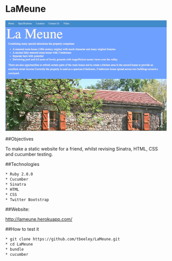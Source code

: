 LaMeune
=======

![Picture](./app/public/images/screenshot12.png)

##Objectives

To make a static website for a friend, whilst revising Sinatra, HTML, CSS and cucumber testing. 

##Technologies

    * Ruby 2.0.0
    * Cucumber
    * Sinatra
    * HTML
    * CSS
    * Twitter Bootstrap

##Website:

http://lameune.herokuapp.com/

##How to test it

	* git clone https://github.com/tbeeley/LaMeune.git
	* cd LaMeune 
	* bundle
	* cucumber 


